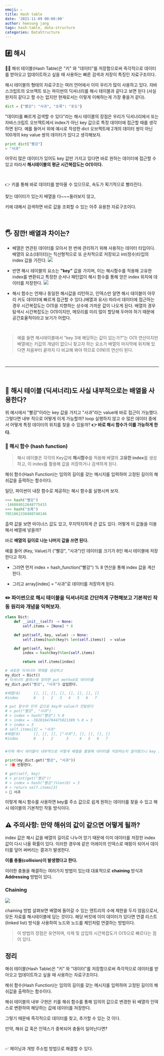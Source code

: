 ```yaml
---
emoji: ✏️
title: Hash table
date: '2021-11-09 00:00:00'
author: heesung jang
tags: hash-table, data-structure
categories: DataStructure
---
```


## #️⃣ 해시

👨‍🏫 해쉬 테이블(Hash Table)은 "키" 와 "데이터"를 저장함으로써 즉각적으로 데이터를 받아오고 업데이트하고 싶을 때 사용하는 빠른 검색과 저장이 특징인 자료구조이다.

해시 테이블의 형태의 자료구조는 여러 언어에서 이미 우리가 많이 사용하고 있다. 자바스크립트의 오브젝트 또는 파이썬의 딕셔너리를 해시 테이블과 같다고 보면 된다 (사실 완저히 같다고 할 수는 없지만 현재로서는 이렇게 이해하는게 가장 좋을거 같다).

```python
dict = {"빨강": "사과", "초록": "포도"}
```

"데이터를 빠르게 검색할 수 있다"라는 해시 테이블의 장점은 우리가 딕셔너리에서 또는 자바스크립트 오브젝트에서 index가 아닌 key 값으로 특정 데이터에 접근할 때를 생각하면 된다. 예를 들어서 위에 예시로 작성한 dict 오브젝트에 2개의 데이터 쌍이 아닌 100개의 key value 쌍의 데이터가 있다고 생각해보자.

```python
print dict["빨강"]
> "사과"
```

아무리 많은 데이터가 있어도 key 값만 가지고 있다면 바로 원하는 데이터에 접근할 수 있고 따라서 **해시테이블의 평균 시간복잡도는 O(1)이다.**

<br/>

👉 키를 통해 바로 데이터를 받아올 수 있으므로, 속도가 획기적으로 빨라진다.

찾는 데이터가 있는지 배열을 다~~~둘러보지 않고,

키에 대해서 검색하면 바로 값을 조회할 수 있는 아주 유용한 자료구조이다.

<br/>

## 🖐 잠깐! 배열과 차이는?

- 배열은 연관된 데이터를 모아서 한 번에 관리하기 위해 사용하는 데이터 타입이다. 배열의 요소(데이터)는 직선형적으로 또 순차적으로 저장되고 int(정수)타입의 index 값을 가진다.
  ![](https://images.velog.io/images/heesungj7/post/61b58c41-7a12-4007-ab12-4f9d1aceff56/img.png)

- 반면 해시 테이블의 요소는 **"key"** 값을 가지며, 이는 해시함수를 적용해 고유한 index를 변환되고 특정한 순서나 패턴없이 해시 함수를 통해 얻은 index 위치에 데이터를 저장한다.
  ![](https://images.velog.io/images/heesungj7/post/a7f11447-d1b9-4631-864c-ddf5159b217a/%E1%84%83%E1%85%A1%E1%84%8B%E1%85%AE%E1%86%AB%E1%84%85%E1%85%A9%E1%84%83%E1%85%B3.png)

- 해시 함수는 언제나 동일한 해시값을 리턴하고, 인덱스만 알면 해시 테이블이 아무리 커도 데이터에 빠르게 접근할 수 있다.(배열과 유사) 따라서 데이터에 접근하는 경우 시간복잡도는 O(1)을 지향하는 상수에 가까운 값이 나오게 된다. 배열의 경우 탐색시 시간복잡도는 O(1)이지만, 메모리를 미리 많이 할당해 두어야 하기 때문에 공간효율적이라고 보기가 어렵다.

<br/>

> 예를 들면 해시테이블에서 "key 3에 해당하는 값이 있는가?"는 O(1) 연산이지만 배열에는 키값의 개념이 없으니 찾고자 하는 요소가 배열의 마지막에 위치해 있다면 처음부터 끝까지 다 비교해 봐야 하므로 O(N)의 연산이 된다.

<br/>
<hr/>
<br/>

## 📌 해시 테이블 (딕셔너리)도 사실 내부적으로는 배열을 사용한다?

위 예시에서 "빨강"이라는 key 값을 가지고 "사과"라는 value에 바로 접근이 가능했다. 그렇다면 내부 적으로 어떻게 이게 가능할까? loop 실행하지 않고 수 많은 데이터 중에서 어떻게 특정 데이터의 위치를 찾을 수 있을까? **👉 바로 해시 함수가 이를 가능하게 한다.**

### 📖 해시 함수 (hash function)

> 해시 테이블은 각각의 Key값에 **해시함수**를 적용해 배열의 **고유한 index**를 생성하고, 이 index를 활용해 값을 저장하거나 검색하게 된다.

해쉬 함수(Hash Function)는 임의의 길이를 갖는 메시지를 입력하여 고정된 길이의 해쉬값을 출력하는 함수이다.

일단, 파이썬이 내장 함수로 제공하는 해시 함수를 실행시켜 보자.

```python
>>> hash("빨강")
-146084012848775433
>>> hash("초록")
7051061338400740146
```

출력 값을 보면 마이너스 값도 있고, 무지막지하게 큰 값도 있다. 어떻게 이 값들을 이용해서 배열에 넣을까?

바로 **배열의 길이로 나눈 나머지 값을 쓰면 된다.**

예를 들어 (Key, Value)가 ("빨강", "사과")인 데이터를 크기가 8인 해시 테이블에 저장한다고 하자.

- 그러면 먼저 index = hash_function("빨강") % 8 연산을 통해 index 값을 계산한다.

- 그리고 array[index] = "사과"로 데이터를 저장하게 된다.

### ✏️ 파이썬으로 **해시 테이블**을 딕셔너리로 간단하게 구현해보고 기본적인 작동 원리와 개념을 익혀보자.

```python
class Dict:
    def __init__(self) -> None:
        self.items = [None] * 8

    def put(self, key, value) -> None:
        self.items[hash(key)% len(self.items)]  = value

    def get(self, key):
        index = hash(key)%len(self.items)

        return self.items[index]

# 새로운 딕셔너리 객체를 생성하고
my_dict = Dict()
# 딕셔너리 클래스에 정의한 put method로 데이터를
my_dict.put("빨강", "사과") 삽입한다.

#배열(8)      [], [], [], [], [], [], [], []
#index       0   1   2   3   4   5   6   7

# put 함수의 인자 값으로 key와 value가 전달된다
# > put("빨강", "사과")
# > index = hash("빨강") % 8
# > index = -3828184704475021389 % 8 = 3
# > index = 3
# self.items[3] = "사과"
#배열(8)      [], [], [], ["사과"], [], [], [], []
#index       0   1   2      3     4   5   6   7


#이제 해시 테이블이 내부적으로 어떻게 배열을 활용해 데이터를 저장하는지 알아봤으니 key 값을 가지고 어떻게 데이터를 접근해 반환하는지 알아보자.

print(my_dict.get("빨강", "사과"))
> 3을 반환한다.

# get(self, key)
# > print(get("빨강"))
# > index = hash("빨강")%len(8) = 3
# > return self.items[3]
> 🍎 사과
```

이렇게 해시 함수를 사용하면 key를 주소 값으로 쉽게 원하는 데이터를 찾을 수 있고 해시 테이블의 기본적인 작동 방식이다.

## ⚠️ 주의사항: 만약 해쉬의 값이 같으면 어떻게 될까?

index 값은 해시 값을 배열의 길이로 나누어 얻기 때문에 이미 데이터를 저장한 index 값이 다시 나올 확률이 있다. 이러한 경우에 같은 어레이의 인덱스로 매핑이 되어서 데이터를 덮어 써버리는 결과가 발생한다.

**이를 충돌(collision)이 발생했다고 한다.**

이러한 충돌을 해결하는 여러가지 방법이 있는데 대표적으로 **chaining** 방식과 **Addressing** 방법이 있다.

### Chaining

![](https://images.velog.io/images/heesungj7/post/a9586bae-6145-46e6-aadc-13e959832e14/Untitled.png)

chaining 방법 살펴보면 배열에 들어갈 수 있는 엔트리의 수에 제한을 두지 않음으로서, 모든 자료를 해시테이블에 담는 것이다. 해당 버킷에 이미 데이터가 있다면 연결 리스트 (linked list) 방식을 사용하여 노드와 노드를 체인처럼 연결하는 방법이다.

> 이 방법의 장점은 유연하며, 삭제 및 삽입의 시간복잡도가 O(1)으로 빠르다는 점이 있다.

## 정리

해쉬 테이블(Hash Table)은 "키" 와 "데이터"를 저장함으로써 즉각적으로 데이터를 받아오고 업데이트하고 싶을 때 사용하는 자료구조이다.

해쉬 함수(Hash Function)는 임의의 길이를 갖는 메시지를 입력하여 고정된 길이의 해쉬값을 출력하는 함수이다.

해쉬 테이블의 내부 구현은 키를 해쉬 함수를 통해 임의의 값으로 변경한 뒤 배열의 인덱스로 변환하여 해당하는 값에 데이터를 저장한다.

그렇기 때문에 즉각적으로 데이터를 찾고, 추가할 수 있는 것 이다.

만약, 해쉬 값 혹은 인덱스가 중복되어 충돌이 일어난다면?

<br/>

✅ 체이닝과 개방 주소법 방법으로 해결할 수 있다.

```toc

```
